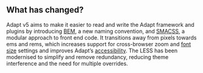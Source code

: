## What has changed?
Adapt v5 aims to make it easier to read and write the Adapt framework and plugins by introducing [BEM](http://getbem.com/), a new naming convention, and [SMACSS](http://smacss.com/), a modular approach to front end code. It transitions away from pixels towards ems and rems, which increases support for cross-browser zoom and [font size](https://medium.com/@vamptvo/pixels-vs-ems-users-do-change-font-size-5cfb20831773) settings and improves Adapt’s [accessibility](https://www.w3.org/TR/WCAG20-TECHS/C14.html). The LESS has been modernised to simplify and remove redundancy, reducing theme interference and the need for multiple overrides.
